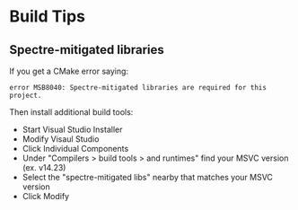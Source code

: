 # Build Tips

##  Spectre-mitigated libraries
If you get a CMake error saying:
```
error MSB8040: Spectre-mitigated libraries are required for this project.
```
Then install additional build tools:
* Start Visual Studio Installer 
* Modify Visaul Studio
* Click Individual Components
* Under "Compilers > build tools > and runtimes" find your MSVC version (ex. v14.23)
* Select the "spectre-mitigated libs" nearby that matches your MSVC version
* Click Modify
